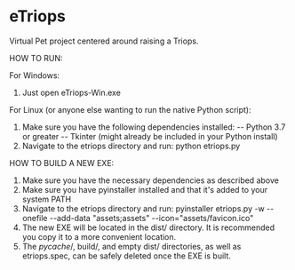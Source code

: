 # eTriops

Virtual Pet project centered around raising a Triops.


HOW TO RUN:

For Windows: 
1. Just open eTriops-Win.exe

For Linux (or anyone else wanting to run the native Python script): 
1. Make sure you have the following dependencies installed:
   -- Python 3.7 or greater
   -- Tkinter (might already be included in your Python install)
2. Navigate to the etriops directory and run:
   python etriops.py


HOW TO BUILD A NEW EXE:
1. Make sure you have the necessary dependencies as described above
2. Make sure you have pyinstaller installed and that it's added to your system PATH
3. Navigate to the etriops directory and run:
   pyinstaller etriops.py -w --onefile --add-data "assets;assets" --icon="assets/favicon.ico"
4. The new EXE will be located in the dist/ directory. It is recommended you copy it to a more convenient location.
5. The _pycache_/, build/, and empty dist/ directories, as well as etriops.spec, can be safely deleted once the EXE is built.
